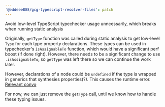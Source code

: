 ```yaml
---
'@eddeee888/gcg-typescript-resolver-files': patch
---
```


Avoid low-level TypeScript typechecker usage unncessarily, which breaks when running static analysis

Originally, `getType` function was called during static analysis to get low-level `Type` for each type property declarations. These types can be used in typechecker's `isAssignableTo` function, which would have a significant perf boost (if done right). However, there needs to be a significant change to use `.isAssignableTo`, so `getType` was left there so we can continue the work later.

However, declarations of a node could be `undefined` if the type is wrapped in generics that synthesies properties(?). This causes the runtime error. [Relevant convo](https://github.com/microsoft/TypeScript/issues/61697)

For now, we can just remove the `getType` call, until we know how to handle these typing issues.
